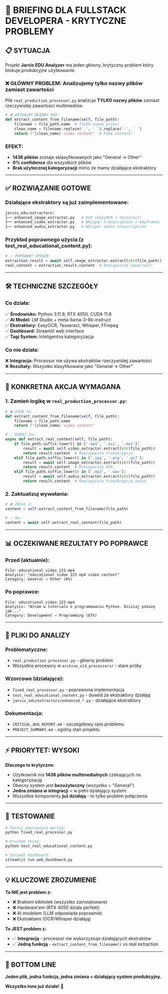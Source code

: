 # 🚨 BRIEFING DLA FULLSTACK DEVELOPERA - KRYTYCZNE PROBLEMY

## 📋 **SYTUACJA**

Projekt **Jarvis EDU Analyzer** ma jeden główny, krytyczny problem który blokuje produkcyjne użytkowanie:

### ❌ **GŁÓWNY PROBLEM: Analizujemy tylko nazwy plików zamiast zawartości**

Plik `real_production_processor.py` analizuje **TYLKO nazwy plików** zamiast rzeczywistej zawartości multimediów.

```python
# ❌ AKTUALNY BŁĘDNY KOD
def extract_content_from_filename(self, file_path):
    filename = file_path.name  # TYLKO nazwa pliku!
    clean_name = filename.replace('_', ' ').replace('-', ' ')
    return f"{clean_name} video content"  # Fake content!
```

### **EFEKT:**
- **1436 plików** zostaje sklasyfikowanych jako "General → Other"
- **0% confidence** dla wszystkich plików  
- **Brak użytecznej kategoryzacji** mimo że mamy działające ekstraktory

---

## ✅ **ROZWIĄZANIE GOTOWE**

### **Działające ekstraktory są już zaimplementowane:**

```python
jarvis_edu/extractors/
├── enhanced_image_extractor.py   # OCR (EasyOCR + Tesseract)
├── enhanced_video_extractor.py   # Whisper transcription + keyframes  
├── enhanced_audio_extractor.py   # Whisper audio transcription
```

### **Przykład poprawnego użycia (z test_real_educational_content.py):**
```python
# ✅ POPRAWNY SPOSÓB
extraction_result = await self.image_extractor.extract(str(file_path))
real_content = extraction_result.content  # Rzeczywista zawartość!
```

---

## 🛠️ **TECHNICZNE SZCZEGÓŁY**

### **Co działa:**
✅ **Środowisko:** Python 3.11.9, RTX 4050, CUDA 11.8  
✅ **AI Model:** LM Studio + meta-llama-3-8b-instruct  
✅ **Ekstraktory:** EasyOCR, Tesseract, Whisper, FFmpeg  
✅ **Dashboard:** Streamlit web interface  
✅ **Tagi System:** Inteligentna kategoryzacja  

### **Co nie działa:**
❌ **Integracja:** Processor nie używa ekstraktów rzeczywistej zawartości  
❌ **Rezultaty:** Wszystko klasyfikowane jako "General → Other"  

---

## 🎯 **KONKRETNA AKCJA WYMAGANA**

### **1. Zamień logikę w `real_production_processor.py`:**

```python
# ❌ USUŃ to:
def extract_content_from_filename(self, file_path):
    filename = file_path.name
    return f"{clean_name} video content"

# ✅ DODAJ to:
async def extract_real_content(self, file_path):
    if file_path.suffix.lower() in ['.mp4', '.avi', '.mov']:
        result = await self.video_extractor.extract(str(file_path))
        return result.content  # Rzeczywista transkrypcja
    elif file_path.suffix.lower() in ['.jpg', '.png', '.gif']:
        result = await self.image_extractor.extract(str(file_path))
        return result.content  # Rzeczywisty OCR
    elif file_path.suffix.lower() in ['.mp3', '.wav']:
        result = await self.audio_extractor.extract(str(file_path))
        return result.content  # Rzeczywista transkrypcja audio
```

### **2. Zaktualizuj wywołania:**
```python
# ❌ Zmień z:
content = self.extract_content_from_filename(file_path)

# ✅ Na:
content = await self.extract_real_content(file_path)
```

---

## 📊 **OCZEKIWANE REZULTATY PO POPRAWCE**

### **Przed (aktualnie):**
```
File: educational_video_123.mp4
Analysis: "educational video 123 mp4 video content" 
Category: General → Other (0%)
```

### **Po poprawce:**
```
File: educational_video_123.mp4  
Analysis: "Witam w tutorialu o programowaniu Python. Dzisiaj pokażę jak..."
Category: Development → Programming (87%)
```

---

## 🚀 **PLIKI DO ANALIZY**

### **Problematyczne:**
- `real_production_processor.py` - główny problem
- Wszystkie procesory w `archive_old_processors/` - stare próby

### **Wzorcowe (działające):**
- `fixed_real_processor.py` - poprawiona implementacja
- `test_real_educational_content.py` - dowód że ekstraktory działają
- `jarvis_edu/extractors/enhanced_*.py` - działające ekstraktory

### **Dokumentacja:**
- `CRITICAL_BUG_REPORT.md` - szczegółowy opis problemu
- `PROJECT_SUMMARY.md` - ogólny stan projektu

---

## ⚡ **PRIORYTET: WYSOKI**

**Dlaczego to krytyczne:**
- Użytkownik ma **1436 plików multimedialnych** czekających na kategoryzację
- Obecny system jest **bezużyteczny** (wszystko = "General")  
- **Jedna zmiana w integracji** = w pełni działający system
- Wszystkie komponenty **już działają** - to tylko problem połączenia

---

## 🧪 **TESTOWANIE**

```bash
# Testuj poprawioną wersję:
python fixed_real_processor.py

# Uruchom testy:
python test_real_educational_content.py

# Sprawdź dashboard:
streamlit run web_dashboard.py
```

---

## 💡 **KLUCZOWE ZROZUMIENIE**

**To NIE jest problem z:**
- ❌ Brakiem bibliotek (wszystko zainstalowane)
- ❌ Hardware'em (RTX 4050 działa perfekt)
- ❌ AI modelem (LLM odpowiada poprawnie)
- ❌ Ekstraktami (OCR/Whisper działają)

**To JEST problem z:**
- ✅ **Integracją** - processor nie wykorzystuje działających ekstraktów
- ✅ **Jedną funkcją** - `extract_content_from_filename()` vs real extraction

---

## 🎯 **BOTTOM LINE**

**Jeden plik, jedna funkcja, jedna zmiana = działający system produkcyjny.**

**Wszystko inne już działa!** 🚀 